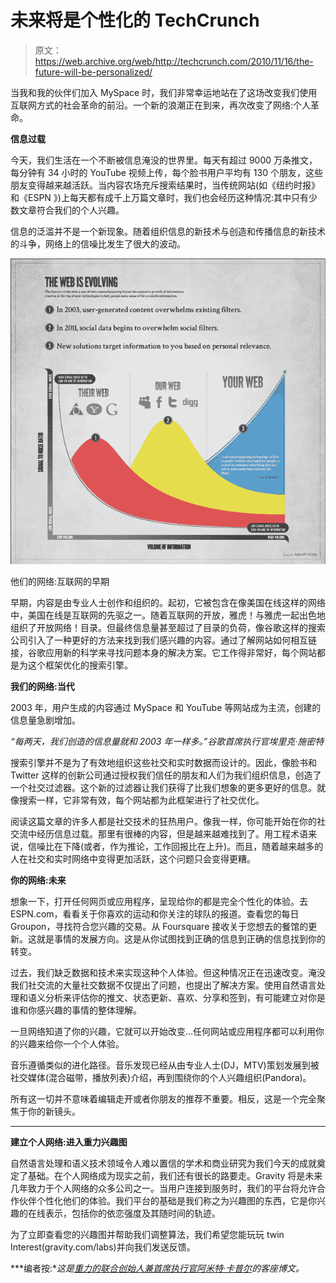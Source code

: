 # 未来将是个性化的 TechCrunch

> 原文：<https://web.archive.org/web/http://techcrunch.com/2010/11/16/the-future-will-be-personalized/>

当我和我的伙伴们加入 MySpace 时，我们非常幸运地站在了这场改变我们使用互联网方式的社会革命的前沿。一个新的浪潮正在到来，再次改变了网络:个人革命。

**信息过载**

今天，我们生活在一个不断被信息淹没的世界里。每天有超过 9000 万条推文，每分钟有 34 小时的 YouTube 视频上传，每个脸书用户平均有 130 个朋友，这些朋友变得越来越活跃。当内容农场充斥搜索结果时，当传统网站(如《纽约时报》和《ESPN 》)上每天都有成千上万篇文章时，我们也会经历这种情况:其中只有少数文章符合我们的个人兴趣。

信息的泛滥并不是一个新现象。随着组织信息的新技术与创造和传播信息的新技术的斗争，网络上的信噪比发生了很大的波动。

![](img/1b0df6c1be471e0f616b73a2ec8ab9b3.png)

他们的网络:互联网的早期

早期，内容是由专业人士创作和组织的。起初，它被包含在像美国在线这样的网络中，美国在线是互联网的先驱之一。随着互联网的开放，雅虎！与雅虎一起出色地组织了开放网络！目录。但最终信息量甚至超过了目录的负荷，像谷歌这样的搜索公司引入了一种更好的方法来找到我们感兴趣的内容。通过了解网站如何相互链接，谷歌应用新的科学来寻找问题本身的解决方案。它工作得非常好，每个网站都是为这个框架优化的搜索引擎。

**我们的网络:当代**

2003 年，用户生成的内容通过 MySpace 和 YouTube 等网站成为主流，创建的信息量急剧增加。

*“每两天，我们创造的信息量就和 2003 年一样多。”谷歌首席执行官埃里克·施密特*

搜索引擎并不是为了有效地组织这些社交和实时数据而设计的。因此，像脸书和 Twitter 这样的创新公司通过授权我们信任的朋友和人们为我们组织信息，创造了一个社交过滤器。这个新的过滤器让我们获得了比我们想象的更多更好的信息。就像搜索一样，它非常有效，每个网站都为此框架进行了社交优化。

阅读这篇文章的许多人都是社交技术的狂热用户。像我一样，你可能开始在你的社交流中经历信息过载。那里有很棒的内容，但是越来越难找到了。用工程术语来说，信噪比在下降(或者，作为推论，工作回报比在上升)。而且，随着越来越多的人在社交和实时网络中变得更加活跃，这个问题只会变得更糟。

**你的网络:未来**

想象一下，打开任何网页或应用程序，呈现给你的都是完全个性化的体验。去 ESPN.com，看看关于你喜欢的运动和你关注的球队的报道。查看您的每日 Groupon，寻找符合您兴趣的交易。从 Foursquare 接收关于您想去的餐馆的更新。这就是事情的发展方向。这是从你试图找到正确的信息到正确的信息找到你的转变。

过去，我们缺乏数据和技术来实现这种个人体验。但这种情况正在迅速改变。淹没我们社交流的大量社交数据不仅提出了问题，也提出了解决方案。使用自然语言处理和语义分析来评估你的推文、状态更新、喜欢、分享和签到，有可能建立对你是谁和你感兴趣的事情的整体理解。

一旦网络知道了你的兴趣，它就可以开始改变…任何网站或应用程序都可以利用你的兴趣来给你一个个人体验。

音乐遵循类似的进化路径。音乐发现已经从由专业人士(DJ，MTV)策划发展到被社交媒体(混合磁带，播放列表)介绍，再到围绕你的个人兴趣组织(Pandora)。

所有这一切并不意味着编辑走开或者你朋友的推荐不重要。相反，这是一个完全聚焦于你的新镜头。

****

**建立个人网络:进入重力兴趣图**

自然语言处理和语义技术领域令人难以置信的学术和商业研究为我们今天的成就奠定了基础。在个人网络成为现实之前，我们还有很长的路要走。Gravity 将是未来几年致力于个人网络的众多公司之一。当用户连接到服务时，我们的平台将允许合作伙伴个性化他们的体验。我们平台的基础是我们称之为兴趣图的东西，它是你兴趣的在线表示，包括你的依恋强度及其随时间的轨迹。

为了立即查看您的兴趣图并帮助我们调整算法，我们希望您能玩玩 twin Interest(gravity.com/labs)并向我们发送反馈。

***编者按:**这是[重力](https://web.archive.org/web/20230202215205/http://www.crunchbase.com/person/amit-kapur)[的联合创始人兼首席执行官阿米特·卡普尔](https://web.archive.org/web/20230202215205/http://gravity.com/)的客座博文。*
